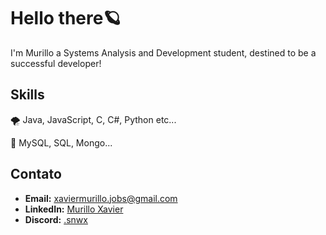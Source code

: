 # Hello there🪐

I'm Murillo a Systems Analysis and Development student, destined to be a successful developer!

## Skills
🌪️ Java, JavaScript, C, C#, Python etc...

💾 MySQL, SQL, Mongo...

## Contato

- **Email:** [xaviermurillo.jobs@gmail.com](xaviermurillo.jobs@gmail.com)
- **LinkedIn:** [Murillo Xavier](https://www.linkedin.com/in/murillo-xavier-874816214/)
- **Discord:** [.snwx](.snwx)
